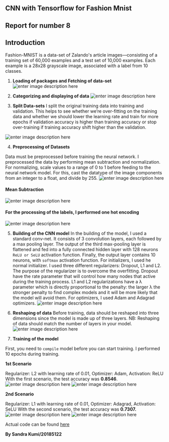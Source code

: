 

## CNN with Tensorflow for Fashion Mnist

## Report for number 8

## Introduction
Fashion-MNIST is a data-set of Zalando's article images—consisting of a training set of 60,000 examples and a test set of 10,000 examples. Each example is a 28x28 grayscale image, associated with a label from 10 classes.

 1. **Loading of packages and Fetching of data-set**
![enter image description here](https://github.com/SANDRAKUMI/Machine-learning-homework/blob/master/cnn_fm_images/data.PNG)

 2. **Categorizing and displaying of data**
 ![enter image description here](https://github.com/SANDRAKUMI/Machine-learning-homework/blob/master/cnn_fm_images/classes.PNG)

 3. **Split Data-sets**
I split the original training data into training and validation. This helps to see whether we’re over-fitting on the training data and whether we should lower the learning rate and train for more epochs if validation accuracy is higher than training accuracy or stop over-training if training accuracy shift higher than the validation.

![enter image description here](https://github.com/SANDRAKUMI/Machine-learning-homework/blob/master/cnn_fm_images/split.PNG)

 4. **Preprocessing of Datasets**

Data must be preprocessed before training the neural network. I preprocessed the data by performing mean subtraction and normalization.
For normalizing, scale values to a range of 0 to 1 before feeding to the neural network model. For this, cast the datatype of the image components from an integer to a float, and divide by 255.
![enter image description here](https://github.com/SANDRAKUMI/Machine-learning-homework/blob/master/cnn_fm_images/norm.PNG)

#### Mean Subtraction
![enter image description here](https://github.com/SANDRAKUMI/Machine-learning-homework/blob/master/cnn_fm_images/mean.PNG)

#### For the processing of the labels, I performed one hot encoding
![enter image description here](https://github.com/SANDRAKUMI/Machine-learning-homework/blob/master/cnn_fm_images/labels%20encode.PNG)

 5. **Building of the CNN model**
 In the building of the model, I used a standard conv-net. It consists of 3 convolution layers, each followed by a max pooling layer. The output of the third max-pooling layer is flattened and fed into a fully connected hidden layer with 128 neurons `ReLU or SeLU` activation function. Finally, the output layer contains 10 neurons, with `softmax` activation function. For initializers, I used he normal initializer. I used three different regularizers: Dropout, L1 and L2. The purpose of the regularizer is to overcome the overfitting. Dropout have the rate parameter that will control how many nodes that active during the training process. L1 and L2 regularizations have a λ parameter which is directly proportional to the penalty: the larger λ the stronger penalty to find complex models and it will be more likely that the model will avoid them. For optimizers, I used Adam and Adagrad optimizers.
 ![enter image description here](https://github.com/SANDRAKUMI/Machine-learning-homework/blob/master/cnn_fm_images/Layers.PNG)
 
 6. **Reshaping of data**
Before training, data should be reshaped into three dimensions since the model is made up of three layers. NB: Reshaping of data should match the number of layers in your model.
![enter image description here](https://github.com/SANDRAKUMI/Machine-learning-homework/blob/master/cnn_fm_images/reshape.PNG)

 7. **Training of the model**

First, you need to `compile` model before you can start training. I performed 10 epochs during training.

**1st Scenario**

Regularizer:  L2 with learning rate of 0.01, Optimizer: Adam, Activation: ReLU
With the first scenario, the test accuracy was **0.8546**.
![enter image description here](https://github.com/SANDRAKUMI/Machine-learning-homework/blob/master/cnn_fm_images/epochs.PNG)
![enter image description here](https://github.com/SANDRAKUMI/Machine-learning-homework/blob/master/cnn_fm_images/scenario%201.PNG)


**2nd Scenario**

Regularizer: L1 with learning rate of 0.01, Optimizer: Adagrad, Activation: SeLU
With the second scenario, the test accuracy was **0.7307.**
![enter image description here](https://github.com/SANDRAKUMI/Machine-learning-homework/blob/master/cnn_fm_images/epochsl1.PNG)
![enter image description here](https://github.com/SANDRAKUMI/Machine-learning-homework/blob/master/cnn_fm_images/scenario%202.PNG)

Actual code can be found [here](https://colab.research.google.com/drive/1YwEDZMVVOsdLDFwd6NQH9x_YbipxgNAI)

**By Sandra Kumi/20185122**
